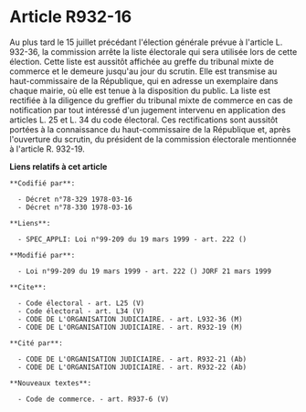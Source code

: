 # Article R932-16

Au plus tard le 15 juillet précédant l'élection générale prévue à l'article L. 932-36, la commission arrête la liste
électorale qui sera utilisée lors de cette élection. Cette liste est aussitôt affichée au greffe du tribunal mixte de
commerce et le demeure jusqu'au jour du scrutin. Elle est transmise au haut-commissaire de la République, qui en adresse un
exemplaire dans chaque mairie, où elle est tenue à la disposition du public. La liste est rectifiée à la diligence du
greffier du tribunal mixte de commerce en cas de notification par tout intéressé d'un jugement intervenu en application des
articles L. 25 et L. 34 du code électoral. Ces rectifications sont aussitôt portées à la connaissance du haut-commissaire de
la République et, après l'ouverture du scrutin, du président de la commission électorale mentionnée à l'article R. 932-19.

**Liens relatifs à cet article**

	**Codifié par**:

	  - Décret n°78-329 1978-03-16
	  - Décret n°78-330 1978-03-16

	**Liens**:

	  - SPEC_APPLI: Loi n°99-209 du 19 mars 1999 - art. 222 ()

	**Modifié par**:

	  - Loi n°99-209 du 19 mars 1999 - art. 222 () JORF 21 mars 1999

	**Cite**:

	  - Code électoral - art. L25 (V)
	  - Code électoral - art. L34 (V)
	  - CODE DE L'ORGANISATION JUDICIAIRE. - art. L932-36 (M)
	  - CODE DE L'ORGANISATION JUDICIAIRE. - art. R932-19 (M)

	**Cité par**:

	  - CODE DE L'ORGANISATION JUDICIAIRE. - art. R932-21 (Ab)
	  - CODE DE L'ORGANISATION JUDICIAIRE. - art. R932-22 (Ab)

	**Nouveaux textes**:

	  - Code de commerce. - art. R937-6 (V)
